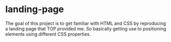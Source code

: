 # landing-page
The goal of this project is to get familiar with HTML and CSS by reproducing a landing page that TOP provided me. So basically getting use to positioning elements using different CSS properties.